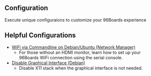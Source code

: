 ## Configuration

Execute unique configuraions to customize your 96Boards experience

## Helpful Configurations

- [WiFi via Commandline on Debian/Ubuntu (Network Manager)](WifiCommandline.md)
   - For those without an HDMI monitor, learn how to set up your 96Boards WiFi connection using the serial console.
- [Disable Graphical Interface (Debian)](DisableGI.md)
   - Disable X11 stack when the graphical interface is not needed.

